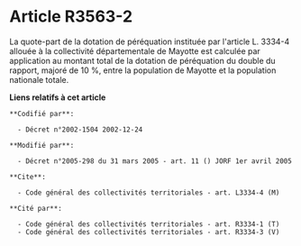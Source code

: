 # Article R3563-2

La quote-part de la dotation de péréquation instituée par l'article L. 3334-4 allouée à la collectivité départementale de
Mayotte est calculée par application au montant total de la dotation de péréquation du double du rapport, majoré de 10 %,
entre la population de Mayotte et la population nationale totale.

**Liens relatifs à cet article**

	**Codifié par**:

	  - Décret n°2002-1504 2002-12-24

	**Modifié par**:

	  - Décret n°2005-298 du 31 mars 2005 - art. 11 () JORF 1er avril 2005

	**Cite**:

	  - Code général des collectivités territoriales - art. L3334-4 (M)

	**Cité par**:

	  - Code général des collectivités territoriales - art. R3334-1 (T)
	  - Code général des collectivités territoriales - art. R3334-3 (V)
